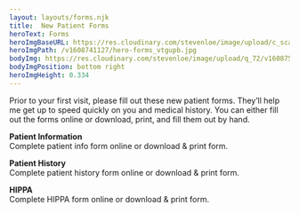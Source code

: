 ```yaml
---
layout: layouts/forms.njk
title:  New Patient Forms
heroText: Forms
heroImgBaseURL: https://res.cloudinary.com/stevenloe/image/upload/c_scale,e_sharpen:100,q_75,
heroImgPath: /v1608741127/hero-forms_vtgupb.jpg
bodyImg: https://res.cloudinary.com/stevenloe/image/upload/q_72/v1608758371/bg_forms_cbdztc.jpg
bodyImgPosition: bottom right
heroImgHeight: 0.334
---
```


Prior to your first visit, please fill out these new patient forms. They’ll help me get up to speed quickly on you and medical history. You can either fill out the forms online or download, print, and fill them out by hand.


**Patient Information**   
Complete patient info form online or
download &amp; print form.

**Patient History**   
Complete patient history form online or
download &amp; print form.

**HIPPA**   
Complete HIPPA form online or
download &amp; print form.

